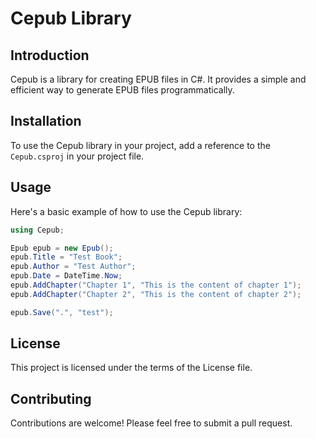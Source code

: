 # Cepub Library

## Introduction

Cepub is a library for creating EPUB files in C#. It provides a simple and efficient way to generate EPUB files programmatically.

## Installation

To use the Cepub library in your project, add a reference to the `Cepub.csproj` in your project file.

## Usage

Here's a basic example of how to use the Cepub library:

```csharp
using Cepub;

Epub epub = new Epub();
epub.Title = "Test Book";
epub.Author = "Test Author";
epub.Date = DateTime.Now;
epub.AddChapter("Chapter 1", "This is the content of chapter 1");
epub.AddChapter("Chapter 2", "This is the content of chapter 2");

epub.Save(".", "test");
```

## License
This project is licensed under the terms of the License file.

## Contributing
Contributions are welcome! Please feel free to submit a pull request.